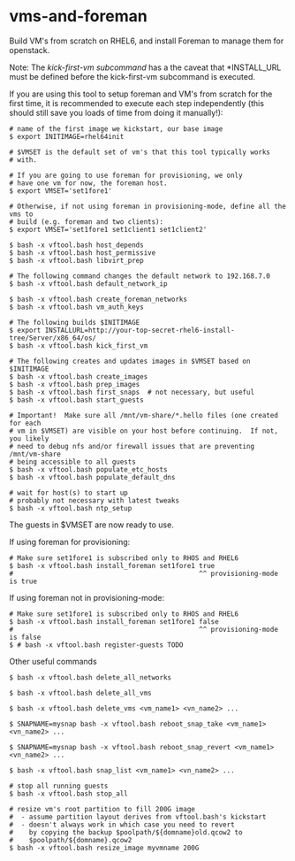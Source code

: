vms-and-foreman
===============

Build VM's from scratch on RHEL6, and install Foreman to manage them
for openstack.

Note: The *kick-first-vm subcommand* has a the caveat that
*INSTALL_URL must be defined before the kick-first-vm subcommand is
executed.

If you are using this tool to setup foreman and VM's from scratch for
the first time, it is recommended to execute each step independently
(this should still save you loads of time from doing it manually!):

    # name of the first image we kickstart, our base image
    $ export INITIMAGE=rhel64init

    # $VMSET is the default set of vm's that this tool typically works
    # with.

    # If you are going to use foreman for provisioning, we only
    # have one vm for now, the foreman host.
    $ export VMSET='set1fore1'

    # Otherwise, if not using foreman in provisioning-mode, define all the vms to
    # build (e.g. foreman and two clients):
    $ export VMSET='set1fore1 set1client1 set1client2'

    $ bash -x vftool.bash host_depends
    $ bash -x vftool.bash host_permissive
    $ bash -x vftool.bash libvirt_prep

    # The following command changes the default network to 192.168.7.0
    $ bash -x vftool.bash default_network_ip

    $ bash -x vftool.bash create_foreman_networks
    $ bash -x vftool.bash vm_auth_keys

    # The following builds $INITIMAGE
    $ export INSTALLURL=http://your-top-secret-rhel6-install-tree/Server/x86_64/os/
    $ bash -x vftool.bash kick_first_vm

    # The following creates and updates images in $VMSET based on $INITIMAGE
    $ bash -x vftool.bash create_images
    $ bash -x vftool.bash prep_images
    $ bash -x vftool.bash first_snaps  # not necessary, but useful
    $ bash -x vftool.bash start_guests

    # Important!  Make sure all /mnt/vm-share/*.hello files (one created for each
    # vm in $VMSET) are visible on your host before continuing.  If not, you likely
    # need to debug nfs and/or firewall issues that are preventing /mnt/vm-share
    # being accessible to all guests
    $ bash -x vftool.bash populate_etc_hosts
    $ bash -x vftool.bash populate_default_dns

    # wait for host(s) to start up
    # probably not necessary with latest tweaks
    $ bash -x vftool.bash ntp_setup

The guests in $VMSET are now ready to use.

If using foreman for provisioning:

    # Make sure set1fore1 is subscribed only to RHOS and RHEL6
    $ bash -x vftool.bash install_foreman set1fore1 true
    #                                               ^^ provisioning-mode is true

If using foreman not in provisioning-mode:

    # Make sure set1fore1 is subscribed only to RHOS and RHEL6
    $ bash -x vftool.bash install_foreman set1fore1 false
    #                                               ^^ provisioning-mode is false
    $ # bash -x vftool.bash register-guests TODO


Other useful commands

    $ bash -x vftool.bash delete_all_networks

    $ bash -x vftool.bash delete_all_vms

    $ bash -x vftool.bash delete_vms <vm_name1> <vn_name2> ...

    $ SNAPNAME=mysnap bash -x vftool.bash reboot_snap_take <vm_name1> <vn_name2> ...

    $ SNAPNAME=mysnap bash -x vftool.bash reboot_snap_revert <vm_name1> <vn_name2> ...

    $ bash -x vftool.bash snap_list <vm_name1> <vn_name2> ...

    # stop all running guests
    $ bash -x vftool.bash stop_all 

    # resize vm's root partition to fill 200G image
    #  - assume partition layout derives from vftool.bash's kickstart
    #  - doesn't always work in which case you need to revert
    #    by copying the backup $poolpath/${domname}old.qcow2 to
    #    $poolpath/${domname}.qcow2 
    $ bash -x vftool.bash resize_image myvmname 200G
